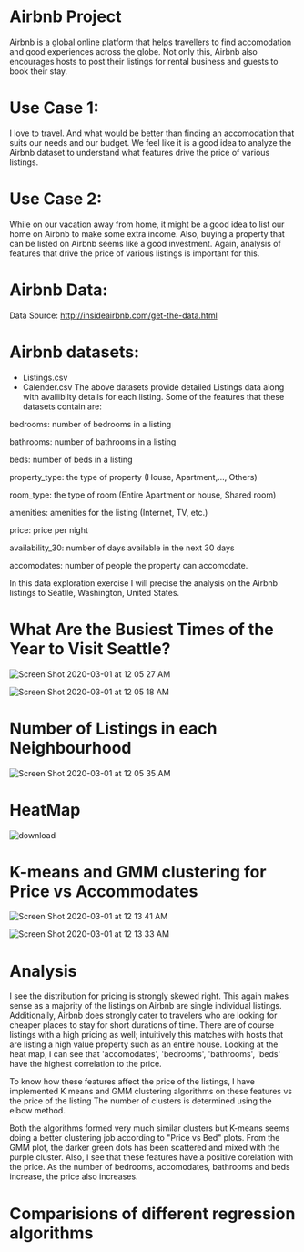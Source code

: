 # Airbnb Project
Airbnb is a global online platform that helps travellers to find accomodation and good experiences across the globe. Not only this, Airbnb also encourages hosts to post their listings for rental business and guests to book their stay.

# Use Case 1:
I love to travel. And what would be better than finding an accomodation that suits our needs and our budget. We feel like it is a good idea to analyze the Airbnb dataset to understand what features drive the price of various listings.

# Use Case 2:
While on our vacation away from home, it might be a good idea to list our home on Airbnb to make some extra income. Also, buying a property that can be listed on Airbnb seems like a good investment. Again, analysis of features that drive the price of various listings is important for this.

# Airbnb Data:
Data Source: http://insideairbnb.com/get-the-data.html

 # Airbnb datasets:
- Listings.csv
- Calender.csv
The above datasets provide detailed Listings data along with availibilty details for each listing. Some of the features that these datasets contain are:

bedrooms: number of bedrooms in a listing

bathrooms: number of bathrooms in a listing

beds: number of beds in a listing

property_type: the type of property (House, Apartment,..., Others)

room_type: the type of room (Entire Apartment or house, Shared room)

amenities: amenities for the listing (Internet, TV, etc.)

price: price per night

availability_30: number of days available in the next 30 days

accomodates: number of people the property can accomodate.

In this data exploration exercise I will precise the analysis on the Airbnb listings to Seatlle, Washington, United States.

# What Are the Busiest Times of the Year to Visit Seattle?
![Screen Shot 2020-03-01 at 12 05 27 AM](https://user-images.githubusercontent.com/22896571/75622018-9267aa00-5b50-11ea-9792-8c437bc13a69.png)

![Screen Shot 2020-03-01 at 12 05 18 AM](https://user-images.githubusercontent.com/22896571/75622019-9267aa00-5b50-11ea-8e93-98b96c64de3b.png)
# Number of Listings in each Neighbourhood
![Screen Shot 2020-03-01 at 12 05 35 AM](https://user-images.githubusercontent.com/22896571/75622017-91cf1380-5b50-11ea-96a1-ba513fdfdd49.png)
# HeatMap
![download](https://user-images.githubusercontent.com/22896571/75622013-8f6cb980-5b50-11ea-8b5a-be8c203b5413.png)
# K-means and GMM clustering for Price vs Accommodates

![Screen Shot 2020-03-01 at 12 13 41 AM](https://user-images.githubusercontent.com/22896571/75622103-99db8300-5b51-11ea-8ade-5f9dcb17f3ff.png)

![Screen Shot 2020-03-01 at 12 13 33 AM](https://user-images.githubusercontent.com/22896571/75622104-9b0cb000-5b51-11ea-913b-8a3088238c3d.png)

# Analysis
I see the distribution for pricing is strongly skewed right. This again makes sense as a majority of the listings on Airbnb are single individual listings. Additionally, Airbnb does strongly cater to travelers who are looking for cheaper places to stay for short durations of time. There are of course listings with a high pricing as well; intuitively this matches with hosts that are listing a high value property such as an entire house. Looking at the heat map, I can see that 'accomodates', 'bedrooms', 'bathrooms', 'beds' have the highest correlation to the price.

To know how these features affect the price of the listings, I have implemented K means and GMM clustering algorithms on these features vs the price of the listing
The number of clusters is determined using the elbow method.

Both the algorithms formed very much similar clusters but K-means seems doing a better clustering job according to "Price vs Bed" plots. From the GMM plot, the darker green dots has been scattered and mixed with the purple cluster. Also, I see that these features have a positive corelation with the price. As the number of bedrooms, accomodates, bathrooms and beds increase, the price also increases.
# Comparisions of different regression algorithms

